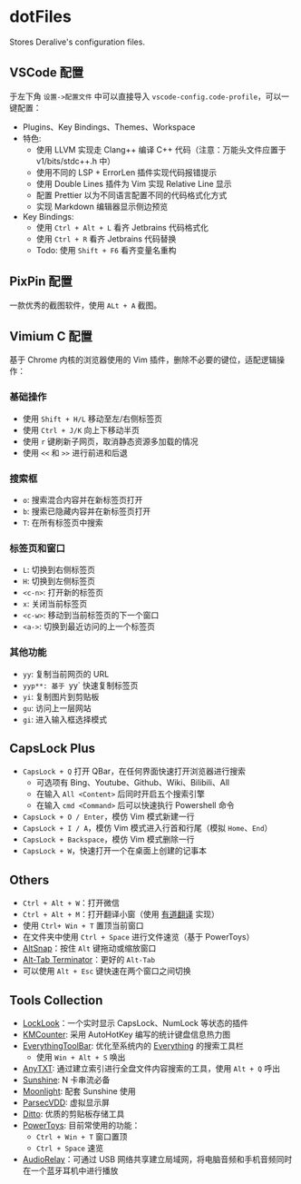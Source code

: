# dotFiles
Stores Deralive's configuration files.

## VSCode 配置

于左下角 `设置->配置文件` 中可以直接导入 `vscode-config.code-profile`，可以一键配置：
- Plugins、Key Bindings、Themes、Workspace
- 特色:
    - 使用 LLVM 实现走 Clang++ 编译 C++ 代码（注意：万能头文件应置于 v1/bits/stdc++.h 中）
    - 使用不同的 LSP + ErrorLen 插件实现代码报错提示
    - 使用 Double Lines 插件为 Vim 实现 Relative Line 显示
    - 配置 Prettier 以为不同语言配置不同的代码格式化方式
    - 实现 Markdown 编辑器显示侧边预览
- Key Bindings:
    - 使用 `Ctrl + Alt + L` 看齐 Jetbrains 代码格式化
    - 使用 `Ctrl + R` 看齐 Jetbrains 代码替换
    - Todo: 使用 `Shift + F6` 看齐变量名重构

## PixPin 配置
一款优秀的截图软件，使用 `ALt + A` 截图。

## Vimium C 配置
基于 Chrome 内核的浏览器使用的 Vim 插件，删除不必要的键位，适配逻辑操作：

### 基础操作
- 使用 `Shift + H/L` 移动至左/右侧标签页
- 使用 `Ctrl + J/K` 向上下移动半页
- 使用 `r` 键刷新子网页，取消静态资源多加载的情况
- 使用 `<<` 和 `>>` 进行前进和后退

### 搜索框
- `o`: 搜索混合内容并在新标签页打开
- `b`: 搜索已隐藏内容并在新标签页打开
- `T`: 在所有标签页中搜索

### 标签页和窗口
- `L`: 切换到右侧标签页
- `H`: 切换到左侧标签页
- `<c-n>`: 打开新的标签页
- `x`: 关闭当前标签页
- `<c-w>`: 移动到当前标签页的下一个窗口
- `<a->`: 切换到最近访问的上一个标签页
  
### 其他功能
- `yy`: 复制当前网页的 URL
- `yyp**: 基于 `yy` 快速复制标签页
- `yi`: 复制图片到剪贴板
- `gu`: 访问上一层网站
- `gi`: 进入输入框选择模式

## CapsLock Plus
- `CapsLock + Q` 打开 QBar，在任何界面快速打开浏览器进行搜索
  - 可选项有 Bing、Youtube、Github、Wiki、Bilibili、All
  - 在输入 `All <Content>` 后同时开启五个搜索引擎
  - 在输入 `cmd <Command>` 后可以快速执行 Powershell 命令
- `CapsLock + O / Enter`，模仿 Vim 模式新建一行
- `CapsLock + I / A`，模仿 Vim 模式进入行首和行尾（模拟 `Home`、`End`）
- `CapsLock + Backspace`，模仿 Vim 模式删除一行
- `CapsLock + W`，快速打开一个在桌面上创建的记事本

## Others
- `Ctrl + Alt + W`：打开微信
- `Ctrl + Alt + M`：打开翻译小窗（使用 [有道翻译](https://fanyi.youdao.com/download-Windows/) 实现）
- 使用 `Ctrl+ Win + T` 置顶当前窗口
- 在文件夹中使用 `Ctrl + Space` 进行文件速览（基于 PowerToys）
- [AltSnap](https://github.com/RamonUnch/AltSnap)：按住 `Alt` 键拖动或缩放窗口
- [Alt-Tab Terminator](https://www.ntwind.com/software/alttabter.html)：更好的 `Alt-Tab`
- 可以使用 `Alt + Esc` 键快速在两个窗口之间切换

## Tools Collection
- [LockLook](https://blog.csdn.net/Steven_Start/article/details/109218714)：一个实时显示 CapsLock、NumLock 等状态的插件
- [KMCounter](https://github.com/telppa/KMCounter): 采用 AutoHotKey 编写的统计键盘信息热力图
- [EverythingToolBar](https://github.com/srwi/EverythingToolbar): 优化至系统内的 [Everything](https://www.voidtools.com/support/everything) 的搜索工具栏
  - 使用 `Win + Alt + S` 唤出
- [AnyTXT](https://anytxt.net): 通过建立索引进行全盘文件内容搜索的工具，使用 `Alt + Q` 呼出
- [Sunshine](https://github.com/LizardByte/Sunshine): N 卡串流必备
- [Moonlight](https://github.com/moonlight-stream/moonlight-qt): 配套 Sunshine 使用
- [ParsecVDD](https://github.com/nomi-san/parsec-vdd): 虚拟显示屏
- [Ditto](https://github.com/sabrogden/Ditto): 优质的剪贴板存储工具
- [PowerToys](https://github.com/microsoft/PowerToys): 目前常使用的功能：
  - `Ctrl + Win + T` 窗口置顶
  - `Ctrl + Space` 速览
- [AudioRelay](https://audiorelay.net/)：可通过 USB 网络共享建立局域网，将电脑音频和手机音频同时在一个蓝牙耳机中进行播放
